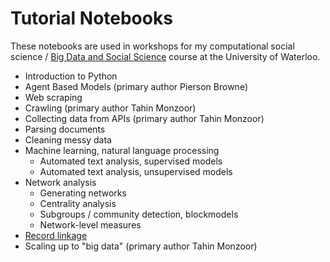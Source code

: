 # Tutorial Notebooks

These notebooks are used in workshops for my computational social science / [Big Data and Social Science](http://www.johnmclevey.com/475.html) course at the University of Waterloo.

* Introduction to Python
* Agent Based Models (primary author Pierson Browne)
* Web scraping
* Crawling (primary author Tahin Monzoor)
* Collecting data from APIs (primary author Tahin Monzoor)
* Parsing documents 
* Cleaning messy data 
* Machine learning, natural language processing 
  * Automated text analysis, supervised models 
  * Automated text analysis, unsupervised models 
* Network analysis 
  * Generating networks
  * Centrality analysis
  * Subgroups / community detection, blockmodels
  * Network-level measures
* [Record linkage](http://networkslab.org) 
* Scaling up to "big data" (primary author Tahin Monzoor)
